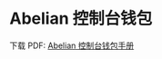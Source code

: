 # Abelian 控制台钱包

下载 PDF: [Abelian 控制台钱包手册](https://download.abelian.info/release/docs/Abelian%20CLI%20Wallet%20Manual.pdf)